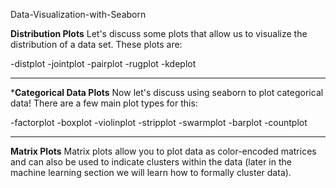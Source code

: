 Data-Visualization-with-Seaborn

**Distribution Plots**
Let's discuss some plots that allow us to visualize the distribution of a data set. These plots are:

-distplot
-jointplot
-pairplot
-rugplot
-kdeplot
*******
***Categorical Data Plots**
Now let's discuss using seaborn to plot categorical data! There are a few main plot types for this:

-factorplot
-boxplot
-violinplot
-stripplot
-swarmplot
-barplot
-countplot
**************
**Matrix Plots**
Matrix plots allow you to plot data as color-encoded matrices and can also be used to indicate clusters within the data (later in the machine learning section we will learn how to formally cluster data).

